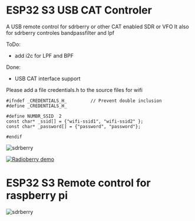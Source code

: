 # ESP32 S3 USB CAT Controler

A USB remote control for sdrberry or other CAT enabled SDR or VFO
It also for sdrberry controles bandpassfilter and lpf

ToDo:
- add i2c for LPF and BPF

Done:
- USB CAT interface support 

Please add a file credentials.h to the source files for wifi
```
#ifndef _CREDENTIALS_H_			// Prevent double inclusion
#define _CREDENTIALS_H_

#define NUMBR_SSID  2
const char* _ssid[] = {"wifi-ssid1", "wifi-ssid2" };
const char* _password[] = {"password", "password"};

#endif
```

![sdrberry](https://github.com/paulh002/sdrberry/blob/master/IMG_20231015_131803.jpg)

[![Radioberry demo](https://img.youtube.com/vi/BMJiv3YGv-k/0.jpg)](https://youtu.be/PQ_Np5SfcxA)

# ESP32 S3 Remote control for raspberry pi
![sdrberry](https://github.com/paulh002/sdrberry/blob/master/rb_tranceiver.jpg)